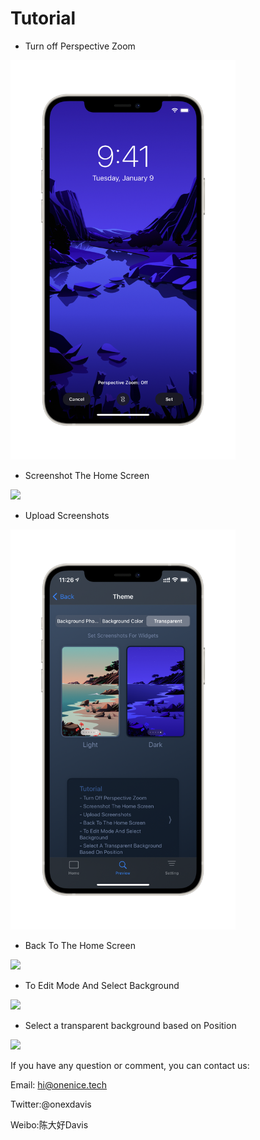 # Tutorial

- Turn off Perspective Zoom

<img src="../OneWidget/transparent/01.png" width="360" />

- Screenshot The Home Screen

<img src="../OneWidget/transparent/02.png" width="360" />

- Upload Screenshots

<img src="../OneWidget/transparent/03.png" width="360" />

- Back To The Home Screen

<img src="../OneWidget/transparent/04.png" width="360" />

- To Edit Mode And Select Background

<img src="../OneWidget/transparent/05.png" width="360" />

- Select a transparent background based on Position

<img src="../OneWidget/transparent/06.png" width="360" />



If you have any question or comment, you can contact us:

Email: hi@onenice.tech

Twitter:@onexdavis

Weibo:陈大好Davis